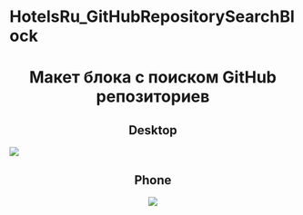 # HotelsRu_GitHubRepositorySearchBlock<h1 align="center">Макет блока с поиском GitHub репозиториев</h1>

<h2 align="center">Desktop</h2>
<img src="https://user-images.githubusercontent.com/93647476/224008041-f21293ff-00c5-4e08-b8de-f1740d918884.png">

<h2 align="center">Phone</h2>
<div align="center">
  <img src="https://user-images.githubusercontent.com/93647476/224008897-64b8580a-8da7-48bb-93ca-9bc69cda3ef2.jpg">
</div>
